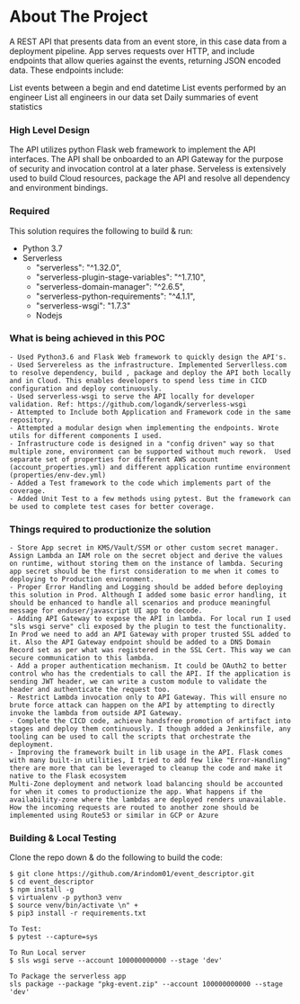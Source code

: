 # About The Project

A REST API that presents data from an event store, in this case data from a deployment pipeline. App serves requests over HTTP, and include endpoints that allow queries against the events, returning JSON encoded data. These endpoints include:

List events between a begin and end datetime
List events performed by an engineer
List all engineers in our data set
Daily summaries of event statistics

### High Level Design
The API utilizes python Flask web framework to implement the API interfaces. The API shall be onboarded to an API Gateway for the purpose of security and invocation control at a later phase. Serveless is extensively used to build Cloud resources, package the API and resolve all dependency and environment bindings.



### Required
This solution requires the following to build & run:
- Python 3.7
- Serverless
    - "serverless": "^1.32.0",
    - "serverless-plugin-stage-variables": "^1.7.10",
    - "serverless-domain-manager": "^2.6.5",
    - "serverless-python-requirements": "^4.1.1",
    - "serverless-wsgi": "1.7.3"
    - Nodejs

### What is being achieved in this POC

	- Used Python3.6 and Flask Web framework to quickly design the API's.
	- Used Servereless as the infrastructure. Implemented Serverlless.com to resolve dependency, build , package and deploy the API both locally and in Cloud. This enables developers to spend less time in CICD configuration and deploy continuously.
	- Used serverless-wsgi to serve the API locally for developer validation. Ref: https://github.com/logandk/serverless-wsgi
	- Attempted to Include both Application and Framework code in the same repository. 
	- Attempted a modular design when implementing the endpoints. Wrote utils for different components I used.
	- Infrastructure code is designed in a "config driven" way so that multiple zone, environment can be supported without much rework.  Used separate set of properties for different AWS account (account_properties.yml) and different application runtime environment (properties/env-dev.yml)
	- Added a Test framework to the code which implements part of the coverage. 
	- Added Unit Test to a few methods using pytest. But the framework can be used to complete test cases for better coverage.

### Things required to productionize the solution

	- Store App secret in KMS/Vault/SSM or other custom secret manager. Assign Lambda an IAM role on the secret object and derive the values on runtime, without storing them on the instance of lambda. Securing app secret should be the first consideration to me when it comes to deploying to Production environment.
	- Proper Error Handling and Logging should be added before deploying this solution in Prod. Although I added some basic error handling, it should be enhanced to handle all scenarios and produce meaningful message for enduser/javascript UI app to decode.
	- Adding API Gateway to expose the API in lambda. For local run I used "sls wsgi serve" cli exposed by the plugin to test the functionality. In Prod we need to add an API Gateway with proper trusted SSL added to it. Also the API Gateway endpoint should be added to a DNS Domain  Record set as per what was registered in the SSL Cert. This way we can secure communication to this lambda.
	- Add a proper authentication mechanism. It could be OAuth2 to better control who has the credentials to call the API. If the application is sending JWT header, we can write a custom module to validate the header and authenticate the request too.
	- Restrict Lambda invocation only to API Gateway. This will ensure no brute force attack can happen on the API by attempting to directly invoke the lambda from outside API Gateway.
	- Complete the CICD code, achieve handsfree promotion of artifact into stages and deploy them continuously. I though added a Jenkinsfile, any tooling can be used to call the scripts that orchestrate the deployment.
	- Improving the framework built in lib usage in the API. Flask comes with many built-in utilities, I tried to add few like "Error-Handling" there are more that can be leveraged to cleanup the code and make it native to the Flask ecosystem
    Multi-Zone deployment and network load balancing should be accounted for when it comes to productionize the app. What happens if the availability-zone where the lambdas are deployed renders unavailable. How the incoming requests are routed to another zone should be implemented using Route53 or similar in GCP or Azure

### Building & Local Testing
Clone the repo down & do the following to build the code:

```
$ git clone https://github.com/Arindom01/event_descriptor.git
$ cd event_descriptor
$ npm install -g
$ virtualenv -p python3 venv
$ source venv/bin/activate \n" +
$ pip3 install -r requirements.txt

To Test:
$ pytest --capture=sys

To Run Local server
$ sls wsgi serve --account 100000000000 --stage 'dev'

To Package the serverless app
sls package --package "pkg-event.zip" --account 100000000000 --stage 'dev'
```

